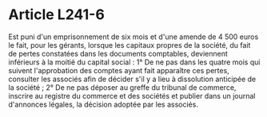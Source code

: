 # Article L241-6

Est puni d'un emprisonnement de six mois et d'une amende de 4 500 euros le fait, pour les gérants, lorsque les capitaux propres de la société, du fait de pertes constatées dans les documents comptables, deviennent inférieurs à la moitié du capital social :   1° De ne pas dans les quatre mois qui suivent l'approbation des comptes ayant fait apparaître ces pertes, consulter les associés afin de décider s'il y a lieu à dissolution anticipée de la société ;   2° De ne pas déposer au greffe du tribunal de commerce, inscrire au registre du commerce et des sociétés et publier dans un journal d'annonces légales, la décision adoptée par les associés.